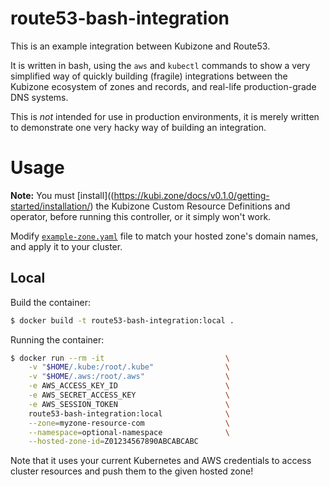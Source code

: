# route53-bash-integration

This is an example integration between Kubizone and Route53.

It is written in bash, using the `aws` and `kubectl` commands to show
a very simplified way of quickly building (fragile) integrations between
the Kubizone ecosystem of zones and records, and real-life production-grade
DNS systems.

This is *not* intended for use in production environments, it is merely
written to demonstrate one very hacky way of building an integration.

# Usage

**Note:** You must [install]((https://kubi.zone/docs/v0.1.0/getting-started/installation/)
the Kubizone Custom Resource Definitions and operator, before running this
controller, or it simply won't work.

Modify [`example-zone.yaml`](/example-zone.yaml) file to match your
hosted zone's domain names, and apply it to your cluster.

## Local

Build the container:
```bash
$ docker build -t route53-bash-integration:local .
```

Running the container:

```bash
$ docker run --rm -it                           \
    -v "$HOME/.kube:/root/.kube"                \
    -v "$HOME/.aws:/root/.aws"                  \
    -e AWS_ACCESS_KEY_ID                        \
    -e AWS_SECRET_ACCESS_KEY                    \
    -e AWS_SESSION_TOKEN                        \
    route53-bash-integration:local              \
    --zone=myzone-resource-com                  \
    --namespace=optional-namespace              \
    --hosted-zone-id=Z01234567890ABCABCABC
```

Note that it uses your current Kubernetes and AWS credentials to access
cluster resources and push them to the given hosted zone!

